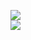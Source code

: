 [![](https://img.shields.io/badge/Made%20With-Github%20Spray-lightgrey.svg?style=for-the-badge&logo=github)](https://github.com/Annihil/github-spray#5902)  
[![](https://i.imgur.com/2DrTn0Z.gif)](https://github.com/Annihil/github-spray)